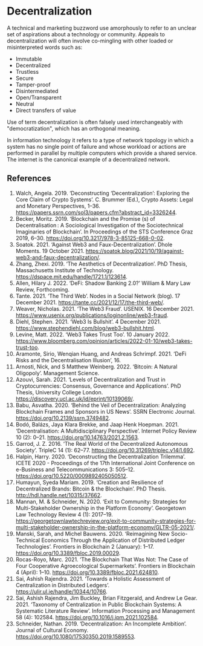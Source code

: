 # Decentralization
A technical and marketing buzzword use amorphously to refer to an unclear set of aspirations about a technology or community. Appeals to decentralization will often involve co-mingling with other loaded or misinterpreted words such as:

* Immutable
* Decentralized
* Trustless
* Secure
* Tamper-proof
* Disintermediated
* Open/Transparent
* Neutral
* Direct transfers of value

Use of term decentralization is often falsely used interchangeably with "democratization", which has an orthogonal meaning.

In information technology it refers to a type of network topology in which a system has no single point of failure and whose workload or actions are performed in parallel by multiple computers which provide a shared service. The internet is the canonical example of a decentralized network.

## References
1. Walch, Angela. 2019. ‘Deconstructing ‘Decentralization’: Exploring the Core Claim of Crypto Systems’. C. Brummer (Ed.), Crypto Assets: Legal and Monetary Perspectives, 1–36. https://papers.ssrn.com/sol3/papers.cfm?abstract_id=3326244.
1. Becker, Moritz. 2019. ‘Blockchain and the Promise (s) of Decentralisation : A Sociological Investigation of the Sociotechnical Imaginaries of Blockchain’. In Proceedings of the STS Conference Graz 2019, 6–30. https://doi.org/10.3217/978-3-85125-668-0-02.
1. Soatok. 2021. ‘Against Web3 and Faux-Decentralization’. Dhole Moments. 19 October 2021. https://soatok.blog/2021/10/19/against-web3-and-faux-decentralization/.
1. Zhang, Zhexi. 2019. ‘The Aesthetics of Decentralization’. PhD Thesis, Massachusetts Institute of Technology. https://dspace.mit.edu/handle/1721.1/123614.
1. Allen, Hilary J. 2022. ‘DeFi: Shadow Banking 2.0?’ William & Mary Law Review, Forthcoming.
1. Tante. 2021. ‘The Third Web’. Nodes in a Social Network (blog). 17 December 2021. https://tante.cc/2021/12/17/the-third-web/.
1. Weaver, Nicholas. 2021. ‘The Web3 Fraud’. USENIX. 16 December 2021. https://www.usenix.org/publications/loginonline/web3-fraud.
1. Diehl, Stephen. 2021. ‘Web3 Is Bullshit’. 4 December 2021. https://www.stephendiehl.com/blog/web3-bullshit.html.
1. Levine, Matt. 2022. ‘Web3 Takes Trust Too’. 10 January 2022. https://www.bloomberg.com/opinion/articles/2022-01-10/web3-takes-trust-too.
1. Aramonte, Sirio, Wenqian Huang, and Andreas Schrimpf. 2021. ‘DeFi Risks and the Decentralisation Illusion’, 16.
1. Arnosti, Nick, and S Matthew Weinberg. 2022. ‘Bitcoin: A Natural Oligopoly’. Management Science.
1. Azouvi, Sarah. 2021. ‘Levels of Decentralization and Trust in Cryptocurrencies: Consensus, Governance and Applications’. PhD Thesis, University College London. https://discovery.ucl.ac.uk/id/eprint/10139069/.
1. Babu, Asvatha. 2020. ‘Behind the Veil of Decentralization: Analyzing Blockchain Frames and Sponsors in US News’. SSRN Electronic Journal. https://doi.org/10.2139/ssrn.3749482.
1. Bodó, Balázs, Jaya Klara Brekke, and Jaap Henk Hoepman. 2021. ‘Decentralisation: A Multidisciplinary Perspective’. Internet Policy Review 10 (2): 0–21. https://doi.org/10.14763/2021.2.1563.
1. Garrod, J. Z. 2016. ‘The Real World of the Decentralized Autonomous Society’. TripleC 14 (1): 62–77. https://doi.org/10.31269/triplec.v14i1.692.
1. Halpin, Harry. 2020. ‘Deconstructing the Decentralization Trilemma’. ICETE 2020 - Proceedings of the 17th International Joint Conference on e-Business and Telecommunications 3: 505–12. https://doi.org/10.5220/0009892405050512.
1. Humayun, Syeda Mariam. 2019. ‘Creation and Resilience of Decentralized Brands: Bitcoin & the Blockchain’. PhD Thesis. http://hdl.handle.net/10315/37662.
1. Mannan, M. & Schneider, N. 2020. ‘Exit to Community: Strategies for Multi-Stakeholder Ownership in the Platform Economy’. Georgetown Law Technology Review 4 (1): 2017–19. https://georgetownlawtechreview.org/exit-to-community-strategies-for-multi-stakeholder-ownership-in-the-platform-economy/GLTR-05-2021/.
1. Manski, Sarah, and Michel Bauwens. 2020. ‘Reimagining New Socio-Technical Economics Through the Application of Distributed Ledger Technologies’. Frontiers in Blockchain 2 (January): 1–17. https://doi.org/10.3389/fbloc.2019.00029.
1. Rocas-Royo, Marc. 2021. ‘The Blockchain That Was Not: The Case of Four Cooperative Agroecological Supermarkets’. Frontiers in Blockchain 4 (April): 1–10. https://doi.org/10.3389/fbloc.2021.624810.
1. Sai, Ashish Rajendra. 2021. ‘Towards a Holistic Assessment of Centralization in Distributed Ledgers’. https://ulir.ul.ie/handle/10344/10766.
1. Sai, Ashish Rajendra, Jim Buckley, Brian Fitzgerald, and Andrew Le Gear. 2021. ‘Taxonomy of Centralization in Public Blockchain Systems: A Systematic Literature Review’. Information Processing and Management 58 (4): 102584. https://doi.org/10.1016/j.ipm.2021.102584.
1. Schneider, Nathan. 2019. ‘Decentralization: An Incomplete Ambition’. Journal of Cultural Economy. https://doi.org/10.1080/17530350.2019.1589553.